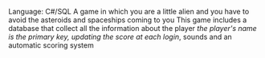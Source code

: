  Language: C#/SQL 
 A game in which you are a little alien and you have to avoid the asteroids and spaceships coming to you
This game includes a database that collect all the information about the player *the player's name is the primary key, updating the score at each login*, sounds and an automatic scoring system
